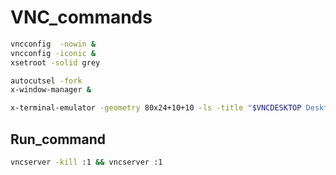 # VNC_commands

```bash
vncconfig  -nowin &
vncconfig -iconic &
xsetroot -solid grey
```

```bash
autocutsel -fork
x-window-manager &
```

```bash
x-terminal-emulator -geometry 80x24+10+10 -ls -title "$VNCDESKTOP Desktop" &
```

## Run_command

```bash
vncserver -kill :1 && vncserver :1
```
